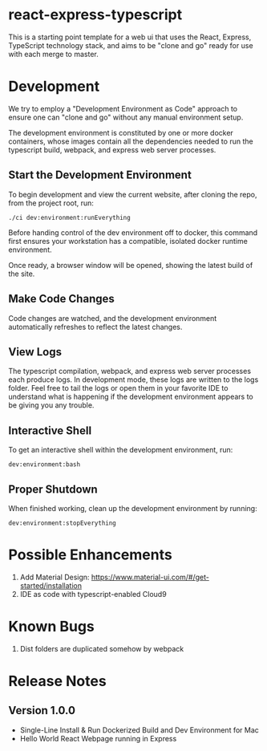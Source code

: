 react-express-typescript
========================

This is a starting point template for a web ui that uses the React, Express, TypeScript technology stack, and 
aims to be "clone and go" ready for use with each merge to master.

# Development

We try to employ a "Development Environment as Code" approach to ensure one can "clone and go" without any 
manual environment setup.

The development environment is constituted by one or more docker containers, whose images contain all the
dependencies needed to run the typescript build, webpack, and express web server processes.

## Start the Development Environment

To begin development and view the current website, after cloning the repo, from the project root, run:

    ./ci dev:environment:runEverything

Before handing control of the dev environment off to docker, this command first ensures your workstation
has a compatible, isolated docker runtime environment.

Once ready, a browser window will be opened, showing the latest build of the site.

## Make Code Changes

Code changes are watched, and the development environment automatically refreshes to reflect the latest changes.

## View Logs

The typescript compilation, webpack, and express web server processes each produce logs. In development mode, these
logs are written to the logs folder. Feel free to tail the logs or open them in your favorite IDE to understand
what is happening if the development environment appears to be giving you any trouble.

## Interactive Shell

To get an interactive shell within the development environment, run:

    dev:environment:bash

## Proper Shutdown

When finished working, clean up the development environment by running:

    dev:environment:stopEverything

# Possible Enhancements

1. Add Material Design: https://www.material-ui.com/#/get-started/installation
2. IDE as code with typescript-enabled Cloud9

# Known Bugs

1. Dist folders are duplicated somehow by webpack

# Release Notes

## Version 1.0.0

- Single-Line Install & Run Dockerized Build and Dev Environment for Mac
- Hello World React Webpage running in Express
